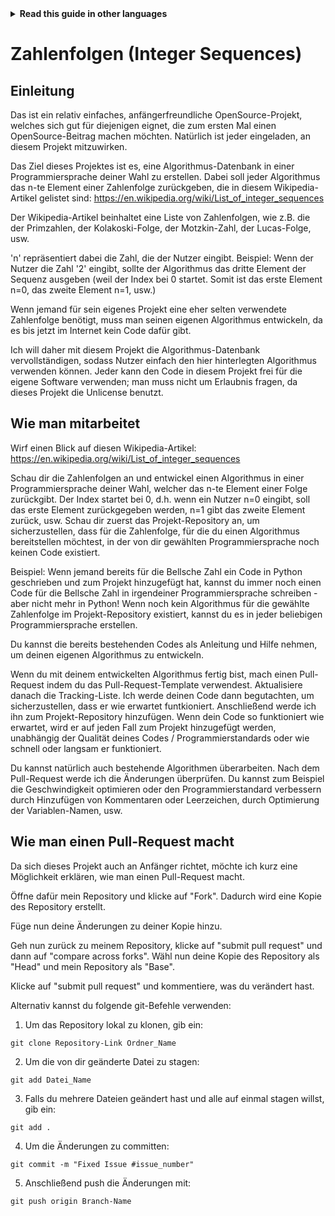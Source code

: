 <!-- Do not translate this -->
<details>
<summary>
<strong> Read this guide in other languages </strong>
</summary>
    <ul>
        <li><a href="https://github.com/Twiggecode/Integer-Sequences/blob/main/README.md"> English </a></li>
        <li><a href="https://github.com/Twiggecode/Integer-Sequences/blob/main/README%20Translations/README_IT.md"> Italian </a></li>
        <li><a href="https://github.com/Twiggecode/Integer-Sequences/blob/main/README%20Translations/README_HINDI.md"> Hindi </a></li>
        <li><a href="https://github.com/Twiggecode/Integer-Sequences/blob/main/README%20Translations/README_CN.md"> Chinese </a></li>
        <li><a href="https://github.com/Twiggecode/Integer-Sequences/blob/main/README%20Translations/README_FR.md"> French </a></li>
        <li><a href="https://github.com/Twiggecode/Integer-Sequences/blob/main/README%20Translations/README_ID.md"> Indonesian </a></li>
        <li><a href="https://github.com/Twiggecode/Integer-Sequences/blob/main/README%20Translations/README_KR.md"> Korean </a></li>
        <li><a href="https://github.com/Twiggecode/Integer-Sequences/blob/main/README%20Translations/README_PT.md"> Portuguese </a></li>
        <li><a href="https://github.com/Twiggecode/Integer-Sequences/blob/main/README%20Translations/README_RO.md"> Romanian </a></li>
        <li><a href="https://github.com/Twiggecode/Integer-Sequences/blob/main/README%20Translations/README_RU.md"> Russian </a></li>
        <li><a href="https://github.com/Twiggecode/Integer-Sequences/blob/main/README%20Translations/README_ES.md"> Spanish </a></li>
        <li><a href="https://github.com/Twiggecode/Integer-Sequences/blob/main/README%20Translations/README_AR.md"> Arabic </a></li>
        
</details>
<!-- Do not translate this -->

# Zahlenfolgen (Integer Sequences)

## Einleitung 

Das ist ein relativ einfaches, anfängerfreundliche OpenSource-Projekt, welches sich gut für diejenigen eignet, die zum ersten Mal einen OpenSource-Beitrag machen möchten. Natürlich ist jeder eingeladen, an diesem Projekt mitzuwirken.

Das Ziel dieses Projektes ist es, eine Algorithmus-Datenbank in einer Programmiersprache deiner Wahl zu erstellen. Dabei soll jeder Algorithmus das n-te Element einer Zahlenfolge zurückgeben, 
die in diesem Wikipedia-Artikel gelistet sind: https://en.wikipedia.org/wiki/List_of_integer_sequences

Der Wikipedia-Artikel beinhaltet eine Liste von Zahlenfolgen, wie z.B. die der Primzahlen, der Kolakoski-Folge, der Motzkin-Zahl, der Lucas-Folge, usw.

'n' repräsentiert dabei die Zahl, die der Nutzer eingibt. 
Beispiel: Wenn der Nutzer die Zahl '2' eingibt, sollte der Algorithmus das dritte Element der Sequenz ausgeben (weil der Index bei 0 startet. Somit ist das erste Element n=0, das zweite Element n=1, usw.)

Wenn jemand für sein eigenes Projekt eine eher selten verwendete Zahlenfolge benötigt, muss man seinen eigenen Algorithmus entwickeln, da es bis jetzt im Internet kein Code dafür gibt.

Ich will daher mit diesem Projekt die Algorithmus-Datenbank vervollständigen, sodass Nutzer einfach den hier hinterlegten Algorithmus verwenden können.
Jeder kann den Code in diesem Projekt frei für die eigene Software verwenden; man muss nicht um Erlaubnis fragen, da dieses Projekt die Unlicense benutzt.


## Wie man mitarbeitet

Wirf einen Blick auf diesen Wikipedia-Artikel: https://en.wikipedia.org/wiki/List_of_integer_sequences

Schau dir die Zahlenfolgen an und entwickel einen Algorithmus in einer Programmiersprache deiner Wahl, welcher das n-te Element einer Folge zurückgibt.
Der Index startet bei 0, d.h. wenn ein Nutzer n=0 eingibt, soll das erste Element zurückgegeben werden, n=1 gibt das zweite Element zurück, usw.
Schau dir zuerst das Projekt-Repository an, um sicherzustellen, dass für die Zahlenfolge, für die du einen Algorithmus bereitstellen möchtest, in der von dir gewählten Programmiersprache noch keinen Code existiert.

Beispiel: 
Wenn jemand bereits für die Bellsche Zahl ein Code in Python geschrieben und zum Projekt hinzugefügt hat, kannst du immer noch einen Code für die Bellsche Zahl in irgendeiner Programmiersprache schreiben - aber nicht mehr in Python!
Wenn noch kein Algorithmus für die gewählte Zahlenfolge im Projekt-Repository existiert, kannst du es in jeder beliebigen Programmiersprache erstellen.

Du kannst die bereits bestehenden Codes als Anleitung und Hilfe nehmen, um deinen eigenen Algorithmus zu entwickeln.

Wenn du mit deinem entwickelten Algorithmus fertig bist, mach einen Pull-Request indem du das Pull-Request-Template verwendest. Aktualisiere danach die Tracking-Liste. 
Ich werde deinen Code dann begutachten, um sicherzustellen, dass er wie erwartet funtkioniert. Anschließend werde ich ihn zum Projekt-Repository hinzufügen.
Wenn dein Code so funktioniert wie erwartet, wird er auf jeden Fall zum Projekt hinzugefügt werden, unabhängig der Qualität deines Codes / Programmierstandards oder wie schnell oder langsam er funktioniert.

Du kannst natürlich auch bestehende Algorithmen überarbeiten. Nach dem Pull-Request werde ich die Änderungen überprüfen. Du kannst zum Beispiel die Geschwindigkeit optimieren oder den Programmierstandard verbessern durch Hinzufügen von Kommentaren oder Leerzeichen, durch Optimierung der Variablen-Namen, usw.


## Wie man einen Pull-Request macht

Da sich dieses Projekt auch an Anfänger richtet, möchte ich kurz eine Möglichkeit erklären, wie man einen Pull-Request macht.

Öffne dafür mein Repository und klicke auf "Fork". Dadurch wird eine Kopie des Repository erstellt.

Füge nun deine Änderungen zu deiner Kopie hinzu.

Geh nun zurück zu meinem Repository, klicke auf "submit pull request" und dann auf "compare across forks". Wähl nun deine Kopie des Repository als "Head" und mein Repository als "Base". 

Klicke auf "submit pull request" und kommentiere, was du verändert hast.

Alternativ kannst du folgende git-Befehle verwenden:

1. Um das Repository lokal zu klonen, gib ein:

```git clone Repository-Link Ordner_Name```

2. Um die von dir geänderte Datei zu stagen:

```git add Datei_Name```

3. Falls du mehrere Dateien geändert hast und alle auf einmal stagen willst, gib ein:

```git add .```

4. Um die Änderungen zu committen:

```git commit -m "Fixed Issue #issue_number"```

5. Anschließend push die Änderungen mit:

```git push origin Branch-Name```
